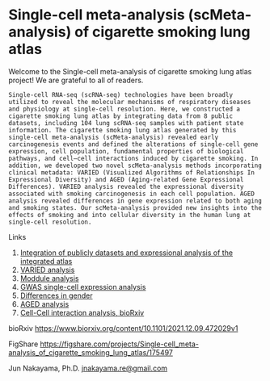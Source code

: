 # Single-cell meta-analysis (scMeta-analysis) of cigarette smoking lung atlas
 
Welcome to the Single-cell meta-analysis of cigarette smoking lung atlas project! 
We are grateful to all of readers.

	Single-cell RNA-seq (scRNA-seq) technologies have been broadly utilized to reveal the molecular mechanisms of respiratory diseases and physiology at single-cell resolution. Here, we constructed a cigarette smoking lung atlas by integrating data from 8 public datasets, including 104 lung scRNA-seq samples with patient state information. The cigarette smoking lung atlas generated by this single-cell meta-analysis (scMeta-analysis) revealed early carcinogenesis events and defined the alterations of single-cell gene expression, cell population, fundamental properties of biological pathways, and cell–cell interactions induced by cigarette smoking. In addition, we developed two novel scMeta-analysis methods incorporating clinical metadata: VARIED (Visualized Algorithms of Relationships In Expressional Diversity) and AGED (Aging-related Gene Expressional Differences). VARIED analysis revealed the expressional diversity associated with smoking carcinogenesis in each cell population. AGED analysis revealed differences in gene expression related to both aging and smoking states. Our scMeta-analysis provided new insights into the effects of smoking and into cellular diversity in the human lung at single-cell resolution.


Links
1. [Integration of publicly datasets and expressional analysis of the integrated atlas](https://github.com/JunNakayama/scMeta-analysis-of-cigarette-smoking/blob/main/Integration.R)
2. [VARIED analysis](https://github.com/JunNakayama/scMeta-analysis-of-cigarette-smoking/blob/main/VARIED.R)
3. [Moddule analysis](https://github.com/JunNakayama/scMeta-analysis-of-cigarette-smoking/blob/main/Module%20analysis.R)
4. [GWAS single-cell expression analysis](https://github.com/JunNakayama/scMeta-analysis-of-cigarette-smoking/blob/main/GWAS.R)
5. [Differences in gender](https://github.com/JunNakayama/scMeta-analysis-of-cigarette-smoking/blob/main/GENDER.R)
6. [AGED analysis](https://github.com/JunNakayama/scMeta-analysis-of-cigarette-smoking/blob/main/GENDER.R)
7. [Cell-Cell interaction analysis, bioRxiv](https://github.com/JunNakayama/scMeta-analysis-of-cigarette-smoking/blob/main/CCI.R)




bioRxiv https://www.biorxiv.org/content/10.1101/2021.12.09.472029v1

FigShare https://figshare.com/projects/Single-cell_meta-analysis_of_cigarette_smoking_lung_atlas/175497

Jun Nakayama, Ph.D.
jnakayama.re@gmail.com



